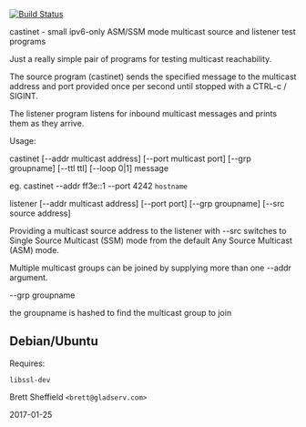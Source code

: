 [![Build Status](https://travis-ci.org/brettsheffield/castinet.svg?branch=master)](https://travis-ci.org/brettsheffield/castinet)

castinet - small ipv6-only ASM/SSM mode multicast source and listener test programs

Just a really simple pair of programs for testing multicast reachability.

The source program (castinet) sends the specified message to the multicast address and port provided once per second until stopped with a CTRL-c / SIGINT.

The listener program listens for inbound multicast messages and prints them as they arrive.

Usage:

 castinet [--addr multicast address] [--port multicast port] [--grp groupname] [--ttl ttl] [--loop 0|1] message

 eg. castinet --addr ff3e::1 --port 4242 `hostname`

 listener [--addr multicast address] [--port port] [--grp groupname] [--src source address]

Providing a multicast source address to the listener with --src switches to Single Source Multicast (SSM) mode from the default Any Source Multicast (ASM) mode.

Multiple multicast groups can be joined by supplying more than one --addr argument.

 --grp groupname

the groupname is hashed to find the multicast group to join

## Debian/Ubuntu

Requires:

`libssl-dev`


Brett Sheffield `<brett@gladserv.com>`

2017-01-25
